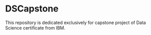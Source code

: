 # DSCapstone
This repository is dedicated exclusively for capstone project of Data Science certificate from IBM.
